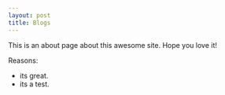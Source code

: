 ```yaml
---
layout: post
title: Blogs
---
```


This is an about page about this awesome site.
Hope you love it!

Reasons:
- its great.
- its a test.


